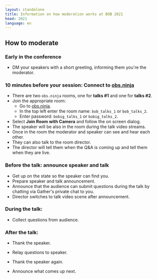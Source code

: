 ```yaml
---
layout: standalone
title: Information on how moderation works at BOB 2021
head: 2021
language: en
---
```


## How to moderate

### Early in the conference

- DM your speakers with a short greeting, informing them you're the moderator.

### 10 minutes before your session: Connect to [obs.ninja](https://obs.ninja)

- There are two ```obs.ninja``` rooms, one for **talks #1** and one for **talks #2**.
- Join the appropriate room:
  - Go to [obs.ninja](https://obs.ninja).
  - In the top left enter the room name: ```bob_talks_1``` or ```bob_talks_2```.
  - Enter password: ```bobig_talks_1``` or ```bobig_talks_2```.
- Select **Join Room with Camera** and follow the on screen dialog.
- The speaker will be also in the room during the talk video streams.
- Once in the room the moderator and speaker can see and hear each other.
- They can also talk to the room director.
- The director will tell them when the Q&A is coming up and tell them when they
  are live.

### Before the talk: announce speaker and talk

- Get up on the state so the speaker can find you.
- Prepare speaker and talk announcement.
- Announce that the audience can submit questions during the talk by chatting
  via Gather's private chat to you.
- Director switches to talk video scene after announcement.

### During the talk: 

- Collect questions from audience.

### After the talk:

- Thank the speaker.

- Relay questions to speaker.

- Thank the speaker again.

- Announce what comes up next.

